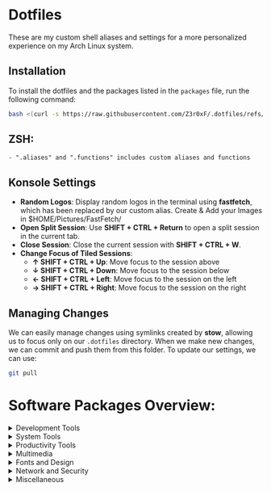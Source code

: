 # Dotfiles

These are my custom shell aliases and settings for a more personalized experience on my Arch Linux system.

## Installation

To install the dotfiles and the packages listed in the `packages` file, run the following command:

```bash
bash <(curl -s https://raw.githubusercontent.com/Z3r0xF/.dotfiles/refs/heads/master/install.sh)

```

## ZSH:
    - ".aliases" and ".functions" includes custom aliases and functions

## Konsole Settings

- **Random Logos**: Display random logos in the terminal using **fastfetch**, which has been replaced by our custom alias. Create & Add your Images in $HOME/Pictures/FastFetch/
- **Open Split Session**: Use **SHIFT + CTRL + Return** to open a split session in the current tab.
- **Close Session**: Close the current session with **SHIFT + CTRL + W**.
- **Change Focus of Tiled Sessions**:
  - **↑ SHIFT + CTRL + Up**: Move focus to the session above
  - **↓ SHIFT + CTRL + Down**: Move focus to the session below
  - **← SHIFT + CTRL + Left**: Move focus to the session on the left
  - **→ SHIFT + CTRL + Right**: Move focus to the session on the right

## Managing Changes

We can easily manage changes using symlinks created by **stow**, allowing us to focus only on our `.dotfiles` directory. When we make new changes, we can commit and push them from this folder. To update our settings, we can use:
```bash
git pull
```

# Software Packages Overview:

<details>
<summary>Development Tools</summary>

Development tools for programming and software development

| Package | Description |
|---------|-------------|
| code    | Code editor |
| git     | Version control system for software development |
| kate    | Text editor for programming |
| pyenv   | Python version manager |

</details>

<details>
<summary>System Tools</summary>

System tools for managing systems and processes

| Package      | Description                             |
|--------------|-----------------------------------------|
| firejail     | Security tool for process isolation     |
| flatpak      | Package manager for applications        |
| libvirt      | Library for managing virtual machines    |
| qemu-full    | Emulator for virtual machines           |
| stow         | Management of symbolic links            |
| virt-manager  | Management of virtual machines          |

</details>

<details>
<summary>Productivity Tools</summary>

Productivity tools for work and organization

| Package  | Description                     |
|----------|---------------------------------|
| feh      | Image viewer                    |
| htop     | System monitoring tool          |
| iftop    | Network monitoring tool         |
| ncdu     | Disk usage tool                 |
| ripgrep  | Search tool for text files      |
| yt-dlp   | YouTube video downloader        |
| zsh      | Shell for the command line      |

</details>

<details>
<summary>Multimedia</summary>

Media players and tools

| Package          | Description               |
|------------------|---------------------------|
| vlc              | Media player              |
| vlc-plugins-all  | Extensions for VLC        |

</details>

<details>
<summary>Fonts and Design</summary>

Fonts and design tools for the command line

| Package            | Description                          |
|--------------------|--------------------------------------|
| powerline          | Tool for customizing the command line |
| ttf-hack-nerd     | Nerd font for the command line       |

</details>

<details>
<summary>Network and Security</summary>

Network and security tools

| Package      | Description         |
|--------------|---------------------|
| opensnitch   | Firewall tool       |

</details>

<details>
<summary>Miscellaneous</summary>

Miscellaneous applications

| Package      | Description               |
|--------------|---------------------------|
| ark          | Archive manager           |
| fastfetch    | System information tool    |
| konsole      | Terminal emulator         |

</details>

